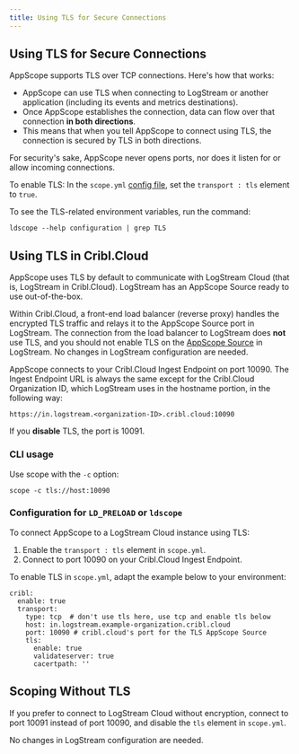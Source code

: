 ```yaml
---
title: Using TLS for Secure Connections
---
```


## Using TLS for Secure Connections

AppScope supports TLS over TCP connections. Here's how that works:

- AppScope can use TLS when connecting to LogStream or another application (including its events and metrics destinations). 
- Once AppScope establishes the connection, data can flow over that connection **in both directions**. 
- This means that when you tell AppScope to connect using TLS, the connection is secured by TLS in both directions.

For security's sake, AppScope never opens ports, nor does it listen for or allow incoming connections.

To enable TLS: In the `scope.yml` [config file](/docs/config-file), set the `transport : tls` element to `true`.

To see the TLS-related environment variables, run the command: 

```
ldscope --help configuration | grep TLS
```

## Using TLS in Cribl.Cloud

AppScope uses TLS by default to communicate with LogStream Cloud (that is, LogStream in Cribl.Cloud). LogStream has an AppScope Source ready to use out-of-the-box.

Within Cribl.Cloud, a front-end load balancer (reverse proxy) handles the encrypted TLS traffic and relays it to the AppScope Source port in LogStream. The connection from the load balancer to LogStream does **not** use TLS, and you should not enable TLS on the [AppScope Source](https://docs.cribl.io/docs/sources-appscope) in LogStream. No changes in LogStream configuration are needed.

AppScope connects to your Cribl.Cloud Ingest Endpoint on port 10090. The Ingest Endpoint URL is always the same except for the Cribl.Cloud Organization ID, which LogStream uses in the hostname portion, in the following way:

```
https://in.logstream.<organization-ID>.cribl.cloud:10090
```

If you **disable** TLS, the port is 10091.

### CLI usage

Use scope with the `-c` option:

```
scope -c tls://host:10090
```

### Configuration for `LD_PRELOAD` or `ldscope`

To connect AppScope to a LogStream Cloud instance using TLS: 

1. Enable the `transport : tls` element in `scope.yml`.
1. Connect to port 10090 on your Cribl.Cloud Ingest Endpoint.

To enable TLS in `scope.yml`, adapt the example below to your environment:

```
cribl:
  enable: true
  transport:
    type: tcp  # don't use tls here, use tcp and enable tls below
    host: in.logstream.example-organization.cribl.cloud
    port: 10090 # cribl.cloud's port for the TLS AppScope Source
    tls:
      enable: true
      validateserver: true
      cacertpath: ''
```

## Scoping Without TLS

If you prefer to connect to LogStream Cloud without encryption, connect to port 10091 instead of port 10090, and disable the `tls` element in `scope.yml`.

No changes in LogStream configuration are needed.
